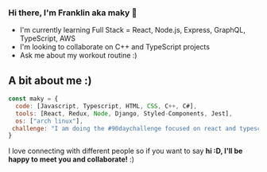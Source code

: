 ### Hi there, I'm Franklin aka maky 👋
- I'm currently learning Full Stack = React, Node.js, Express, GraphQL, TypeScript, AWS
- I'm looking to collaborate on C++ and TypeScript projects
- Ask me about my workout routine :)

## A bit about me :)

```javascript
const maky = {
  code: [Javascript, Typescript, HTML, CSS, C++, C#],
  tools: [React, Redux, Node, Django, Styled-Components, Jest],
  os: ["arch linux"],
 challenge: "I am doing the #90daychallenge focused on react and typescript"
}
```
I love connecting with different people</b> so if you want to say <b>hi :D, I'll be happy to meet you and collaborate!</b> :)</em>
<!--
**makyfj/makyfj** is a ✨ _special_ ✨ repository because its `README.md` (this file) appears on your GitHub profile.

Here are some ideas to get you started:

- 🔭 I’m currently working on ...
- 🌱 I’m currently learning ...
- 👯 I’m looking to collaborate on ...
- 🤔 I’m looking for help with ...
- 💬 Ask me about ...
- 📫 How to reach me: ...
- 😄 Pronouns: ...
- ⚡ Fun fact: ...
-->
